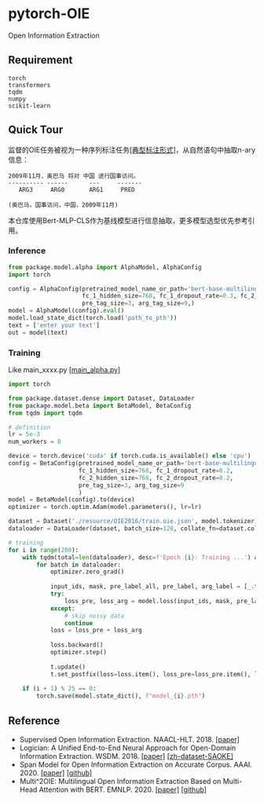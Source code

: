 # pytorch-OIE
Open Information Extraction

## Requirement

```
torch
transformers
tqdm
numpy
scikit-learn
```

## Quick Tour

监督的OIE任务被视为一种序列标注任务[[典型标注形式]](https://zhuanlan.zhihu.com/p/349699217)，从自然语句中抽取n-ary信息：
```
2009年11月，奥巴马 将对 中国 进行国事访问。
---------- ------      ---     -------
   ARG3     ARG0       ARG1     PRED

(奥巴马，国事访问，中国，2009年11月)
```

本仓库使用Bert-MLP-CLS作为基线模型进行信息抽取，更多模型选型优先参考引用。

### Inference
```python
from package.model.alpha import AlphaModel, AlphaConfig
import torch

config = AlphaConfig(pretrained_model_name_or_path='bert-base-multilingual-cased', pos_embedding_dim=64,
                     fc_1_hidden_size=768, fc_1_dropout_rate=0.3, fc_2_hidden_size=768, fc_2_dropout_rate=0.3,
                     pre_tag_size=3, arg_tag_size=9,)
model = AlphaModel(config).eval()
model.load_state_dict(torch.load('path_to_pth'))
text = ['enter your text']
out = model(text)
```

### Training
Like main_xxxx.py [[main_alpha.py]](main_alpha.py)

```python
import torch

from package.dataset.dense import Dataset, DataLoader
from package.model.beta import BetaModel, BetaConfig
from tqdm import tqdm

# definition
lr = 5e-3
num_workers = 0

device = torch.device('cuda' if torch.cuda.is_available() else 'cpu')
config = BetaConfig(pretrained_model_name_or_path='bert-base-multilingual-cased', pos_embedding_dim=64,
                    fc_1_hidden_size=768, fc_1_dropout_rate=0.2,
                    fc_2_hidden_size=768, fc_2_dropout_rate=0.2,
                    pre_tag_size=3, arg_tag_size=9
                    )
model = BetaModel(config).to(device)
optimizer = torch.optim.Adam(model.parameters(), lr=lr)

dataset = Dataset('./resource/OIE2016/train.oie.json', model.tokenizer)
dataloader = DataLoader(dataset, batch_size=128, collate_fn=dataset.collate_fn, shuffle=True, num_workers=num_workers)

# training
for i in range(200):
    with tqdm(total=len(dataloader), desc=f'Epoch {i}: Training ...') as t:
        for batch in dataloader:
            optimizer.zero_grad()
    
            input_ids, mask, pre_label_all, pre_label, arg_label = [_.to(device) for _ in batch]
            try:
                loss_pre, loss_arg = model.loss(input_ids, mask, pre_label_all, pre_label, arg_label)
            except:
                # skip noisy data
                continue
            loss = loss_pre + loss_arg
    
            loss.backward()
            optimizer.step()
    
            t.update()
            t.set_postfix(loss=loss.item(), loss_pre=loss_pre.item(), loss_arg=loss_arg.item())
    
    if (i + 1) % 25 == 0:
        torch.save(model.state_dict(), f"model_{i}.pth")
```
## Reference

- Supervised Open Information Extraction. NAACL-HLT. 2018. [[paper]](https://aclanthology.org/N18-1081/)
- Logician: A Unified End-to-End Neural Approach for Open-Domain Information Extraction. WSDM. 2018. [[paper]](https://doi.org/10.1145/3159652.3159712) [[zh-dataset-SAOKE]](https://ai.baidu.com/broad/introduction?dataset=saoke)
- Span Model for Open Information Extraction on Accurate Corpus. AAAI. 2020. [[paper]](https://aaai.org/ojs/index.php/AAAI/article/view/6497) [[github]](https://github.com/zhanjunlang/Span_OIE)
- Multi^2OIE: Multilingual Open Information Extraction Based on Multi-Head Attention with BERT. EMNLP. 2020. [[paper]](https://arxiv.org/abs/2009.08128) [[github]](https://github.com/youngbin-ro/Multi2OIE)

